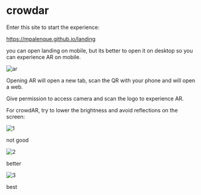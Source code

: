 # crowdar

Enter this site to start the experience:

https://mpalenque.github.io/landing

you can open landing on mobile, but its better to open it on desktop so you can experience AR on mobile.

![ar](https://github.com/user-attachments/assets/e611a992-3771-4e49-af0e-5964f578b0bb)

Opening AR will open a new tab, scan the QR with your phone and will open a web.

Give permission to access camera and scan the logo to experience AR.


For crowdAR, try to lower the brightness and avoid reflections on the screen:

![1](https://github.com/user-attachments/assets/cdf9e358-1365-4f1a-8fbd-5bdab7eff9c6)

not good

![2](https://github.com/user-attachments/assets/cad4de69-1fd3-483f-b196-4396a7bc8d95)

better

![3](https://github.com/user-attachments/assets/a3f1611c-2a2e-4edb-b72b-be0c91a7b642)

best



